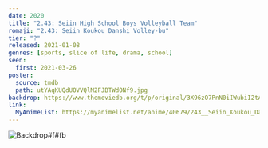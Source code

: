 ```yaml
---
date: 2020
title: "2.43: Seiin High School Boys Volleyball Team"
romaji: "2.43: Seiin Koukou Danshi Volley-bu"
tier: "?"
released: 2021-01-08
genres: [sports, slice of life, drama, school]
seen:
  first: 2021-03-26
poster:
  source: tmdb
  path: utYAqKUQdUOVVQlM2FJBTWdONf9.jpg
backdrop: https://www.themoviedb.org/t/p/original/3X96zO7PnN0iIWubiI2tAThrhqL.jpg
link:
  MyAnimeList: https://myanimelist.net/anime/40679/243__Seiin_Koukou_Danshi_Volley-bu
---
```


![Backdrop#f#fb](https://www.themoviedb.org/t/p/original/jQSrkLbUtWV3u02MwSfNS43vJEf.jpg "Source: TMDB")
